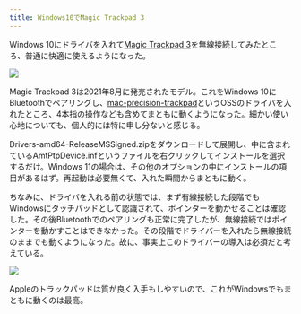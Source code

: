 ```yaml
---
title: Windows10でMagic Trackpad 3
---
```

Windows 10にドライバを入れて[Magic Trackpad 3](https://www.amazon.co.jp/dp/B09BTT6FJ9)を無線接続してみたところ、普通に快適に使えるようになった。

![](https://lh4.googleusercontent.com/wpJLdvo21YVMoY6yAfSrJgs2ND3RWXjA8_6R298Y5M75oTbOnLN3w29WWB_iqRYBCdTDxIU6JCC6MbTpv6UBR2J8fPdliAu63GeLD-T9PkB5RxeDmF8_J4H5ywc0BcdaRYl32ZZhgG2xauinltsEMy6dmcdwpwh7eFhVkzDN9YCVJ6z_gHrUDR3bNnK5zw)

Magic Trackpad 3は2021年8月に発売されたモデル。これをWindows 10にBluetoothでペアリングし、[mac-precision-trackpad](https://github.com/imbushuo/mac-precision-touchpad)というOSSのドライバを入れたところ、4本指の操作なども含めてまともに動くようになった。細かい使い心地についても、個人的には特に申し分ないと感じる。

Drivers-amd64-ReleaseMSSigned.zipをダウンロードして展開し、中に含まれているAmtPtpDevice.infというファイルを右クリックしてインストールを選択するだけ。Windows 11の場合は、その他のオプションの中にインストールの項目があるはず。再起動は必要無くて、入れた瞬間からまともに動く。

ちなみに、ドライバを入れる前の状態では、まず有線接続した段階でもWindowsにタッチパッドとして認識されて、ポインターを動かせることは確認した。その後Bluetoothでのペアリングも正常に完了したが、無線接続ではポインターを動かすことはできなかった。その段階でドライバーを入れたら無線接続のままでも動くようになった。故に、事実上このドライバーの導入は必須だと考えている。

![](https://lh4.googleusercontent.com/g-FyYSq2ZsEg8mSNo-PbJojEl4lBfy5_TbwfSPm39j3ZI9dmmGGXfcVL-iwqWD-cYcFVZvUSAIMi_JtqV3ZjlvHwzv6oBM80gBRdlVhSvsHk8c9VvAe2kgCLCmWHBxOnjBOrNtSelgPt8m-j221iPv1WwT7tfMXOk47sti5WiKOp1mXukddceTMMhe71ow)

Appleのトラックパッドは質が良く入手もしやすいので、これがWindowsでもまともに動くのは最高。
